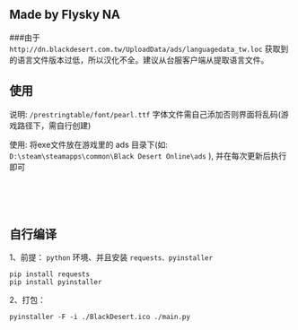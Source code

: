 ## Made by Flysky NA

###由于 `http://dn.blackdesert.com.tw/UploadData/ads/languagedata_tw.loc` 获取到的语言文件版本过低，所以汉化不全。建议从台服客户端从提取语言文件。
<br>

## 使用

说明: `/prestringtable/font/pearl.ttf` 字体文件需自己添加否则界面将乱码(游戏路径下，需自行创建)  

使用: 将exe文件放在游戏里的 ads 目录下(如: `D:\steam\steamapps\common\Black Desert Online\ads` ), 并在每次更新后执行即可

<br>
<br>
<br>

## 自行编译

1、前提：
`python` 环境、并且安装 `requests、pyinstaller` 

``` 
pip install requests
pip install pyinstaller
```

2、打包：
```
pyinstaller -F -i ./BlackDesert.ico ./main.py
``` 
